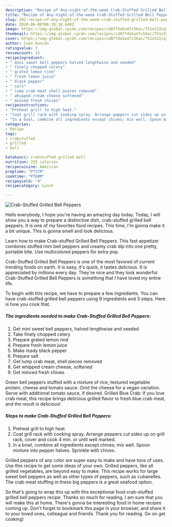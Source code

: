 ```yaml
---
description: "Recipe of Any-night-of-the-week Crab-Stuffed Grilled Bell Peppers"
title: "Recipe of Any-night-of-the-week Crab-Stuffed Grilled Bell Peppers"
slug: 202-recipe-of-any-night-of-the-week-crab-stuffed-grilled-bell-peppers
date: 2020-06-06T06:30:16.640Z
image: https://img-global.cpcdn.com/recipes/cd8ffda5a47c56ac/751x532cq70/crab-stuffed-grilled-bell-peppers-recipe-main-photo.jpg
thumbnail: https://img-global.cpcdn.com/recipes/cd8ffda5a47c56ac/751x532cq70/crab-stuffed-grilled-bell-peppers-recipe-main-photo.jpg
cover: https://img-global.cpcdn.com/recipes/cd8ffda5a47c56ac/751x532cq70/crab-stuffed-grilled-bell-peppers-recipe-main-photo.jpg
author: Ivan Duncan
ratingvalue: 3
reviewcount: 15
recipeingredient:
- " mini sweet bell peppers halved lengthwise and seeded"
- " finely chopped celery"
- " grated lemon rind"
- " fresh lemon juice"
- " black pepper"
- " salt"
- " lump crab meat shell pieces removed"
- " whipped cream cheese softened"
- " minced fresh chives"
recipeinstructions:
- "Preheat grill to high heat."
- "Coat grill rack with cooking spray. Arrange peppers cut sides up on grill rack, cover and cook 4 min. or until well marked."
- "In a bowl, combine all ingredients except chives; mix well. Spoon mixture into pepper halves. Sprinkle with chives."
categories:
- Recipe
tags:
- crabstuffed
- grilled
- bell

katakunci: crabstuffed grilled bell 
nutrition: 255 calories
recipecuisine: American
preptime: "PT37M"
cooktime: "PT60M"
recipeyield: "4"
recipecategory: Lunch

---
```



![Crab-Stuffed Grilled Bell Peppers](https://img-global.cpcdn.com/recipes/cd8ffda5a47c56ac/751x532cq70/crab-stuffed-grilled-bell-peppers-recipe-main-photo.jpg)

Hello everybody, I hope you're having an amazing day today. Today, I will show you a way to prepare a distinctive dish, crab-stuffed grilled bell peppers. It is one of my favorites food recipes. This time, I'm gonna make it a bit unique. This is gonna smell and look delicious.

Learn how to make Crab-stuffed Grilled Bell Peppers. This fast appetizer combines stuffed mini bell peppers and creamy crab dip into one pretty, portable bite. Use multicolored peppers for extra pop.

Crab-Stuffed Grilled Bell Peppers is one of the most favored of current trending foods on earth. It is easy, it's quick, it tastes delicious. It is appreciated by millions every day. They're nice and they look wonderful. Crab-Stuffed Grilled Bell Peppers is something that I have loved my entire life.


To begin with this recipe, we have to prepare a few ingredients. You can have crab-stuffed grilled bell peppers using 9 ingredients and 3 steps. Here is how you cook that.

<!--inarticleads1-->

##### The ingredients needed to make Crab-Stuffed Grilled Bell Peppers:

1. Get  mini sweet bell peppers, halved lengthwise and seeded
1. Take  finely chopped celery
1. Prepare  grated lemon rind
1. Prepare  fresh lemon juice
1. Make ready  black pepper
1. Prepare  salt
1. Get  lump crab meat, shell pieces removed
1. Get  whipped cream cheese, softened
1. Get  minced fresh chives


Green bell peppers stuffed with a mixture of rice, textured vegetable protein, cheese and tomato sauce. Omit the cheese for a vegan variation. Serve with additional tomato sauce, if desired. Grilled Blue Crab: If you love crab meat, this recipe brings delicious grilled flavor to fresh blue crab meat, and the result is delicious! 

<!--inarticleads2-->

##### Steps to make Crab-Stuffed Grilled Bell Peppers:

1. Preheat grill to high heat.
1. Coat grill rack with cooking spray. Arrange peppers cut sides up on grill rack, cover and cook 4 min. or until well marked.
1. In a bowl, combine all ingredients except chives; mix well. Spoon mixture into pepper halves. Sprinkle with chives.


Grilled peppers of any color are super easy to make and have tons of uses. Use this recipe to get some ideas of your own. Grilled peppers, like all grilled vegetables, are beyond easy to make. This recipe works for large sweet bell peppers as well as other types of peppers, such as cubanelles. The crab meat stuffing in these big peppers is a great seafood option. 

So that's going to wrap this up with this exceptional food crab-stuffed grilled bell peppers recipe. Thanks so much for reading. I am sure that you will make this at home. There's gonna be interesting food in home recipes coming up. Don't forget to bookmark this page in your browser, and share it to your loved ones, colleague and friends. Thank you for reading. Go on get cooking!
